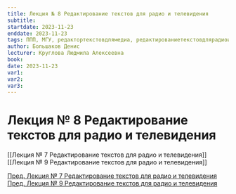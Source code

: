 ```yaml
---
title: Лекция № 8 Редактирование текстов для радио и телевидения
subtitle:
startdate: 2023-11-23
enddate: 2023-11-23
tags: ППП, МГУ, редактортекстовдлямедиа, редактированиетекстовдлярадиоителевидения
author: Большаков Денис
lecturer: Круглова Людмила Алексеевна
book:
date: 2023-11-23
var1:
var2:
var3:
---
```

# Лекция № 8 Редактирование текстов для радио и телевидения


[[Лекция № 7 Редактирование текстов для радио и телевидения]]     [[Лекция № 9 Редактирование текстов для радио и телевидения]]

[Пред. Лекция № 7 Редактирование текстов для радио и телевидения](https://github.com/denisbolshakoff/MSU/blob/main/Редактирование%20текстов%20для%20радио%20и%20телевидения/Лекция%20№%207%20Редактирование%20текстов%20для%20радио%20и%20телевидения.md)      [Пред. Лекция № 9 Редактирование текстов для радио и телевидения](https://github.com/denisbolshakoff/MSU/blob/main/Редактирование%20текстов%20для%20радио%20и%20телевидения/Лекция%20№%209%20Редактирование%20текстов%20для%20радио%20и%20телевидения.md)
